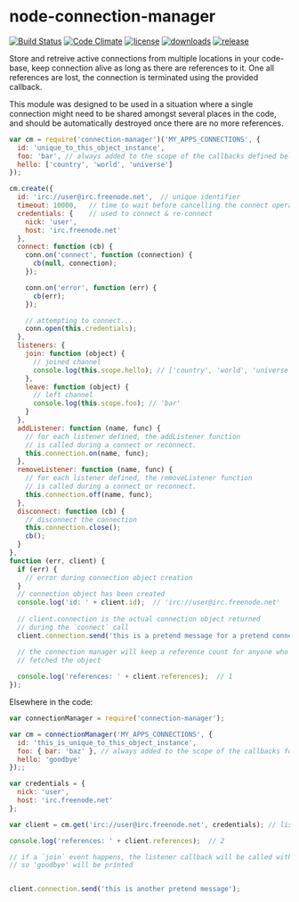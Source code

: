 # node-connection-manager

[![Build Status](http://img.shields.io/travis/silverbucket/node-connection-manager.svg?style=flat)](http://travis-ci.org/silverbucket/node-connection-manager)
[![Code Climate](http://img.shields.io/codeclimate/github/silverbucket/node-connection-manager.svg?style=flat)](https://codeclimate.com/github/silverbucket/node-connection-manager)
[![license](https://img.shields.io/npm/l/connection-manager.svg?style=flat)](https://npmjs.org/package/connection-manager)
[![downloads](http://img.shields.io/npm/dm/connection-manager.svg?style=flat)](https://npmjs.org/package/connection-manager)
[![release](http://img.shields.io/github/release/silverbucket/node-connection-manager.svg?style=flat)](https://github.com/silverbucket/node-connection-manager/releases)


Store and retreive active connections from multiple locations in your code-base, keep connection alive as long as there are references to it. One all references are lost, the connection is terminated using the provided callback.

This module was designed to be used in a situation where a single connection might need to be shared amongst several places in the code, and should be automatically destroyed once there are no more references.


```javascript
var cm = require('connection-manager')('MY_APPS_CONNECTIONS', {
  id: 'unique_to_this_object_instance',
  foo: 'bar', // always added to the scope of the callbacks defined below
  hello: ['country', 'world', 'universe']
});

cm.create({
  id: 'irc://user@irc.freenode.net',  // unique identifier
  timeout: 10000,   // time to wait before cancelling the connect operation
  credentials: {    // used to connect & re-connect
    nick: 'user',
    host: 'irc.freenode.net'
  },
  connect: function (cb) {
    conn.on('connect', function (connection) {
      cb(null, connection);
    });

    conn.on('error', function (err) {
      cb(err);
    });

    // attempting to connect...
    conn.open(this.credentials);
  },
  listeners: {
    join: function (object) {
      // joined channel
      console.log(this.scope.hello); // ['country', 'world', 'universe']
    },
    leave: function (object) {
      // left channel
      console.log(this.scope.foo); // 'bar'
    }
  },
  addListener: function (name, func) {
    // for each listener defined, the addListener function 
    // is called during a connect or reconnect.
    this.connection.on(name, func);
  },
  removeListener: function (name, func) {
    // for each listener defined, the removeListener function 
    // is called during a connect or reconnect.
    this.connection.off(name, func);
  },
  disconnect: function (cb) {
    // disconnect the connection
    this.connection.close();
    cb();
  }
},
function (err, client) {
  if (err) {
    // error during connection object creation
  }
  // connection object has been created
  console.log('id: ' + client.id);  // 'irc://user@irc.freenode.net'
  
  // client.connection is the actual connection object returned 
  // during the `connect` call
  client.connection.send('this is a pretend message for a pretend connection');

  // the connection manager will keep a reference count for anyone who's
  // fetched the object
  
  console.log('references: ' + client.references);  // 1
});
```


Elsewhere in the code:
```javascript
var connectionManager = require('connection-manager');

var cm = connectionManager('MY_APPS_CONNECTIONS', {
  id: 'this_is_unique_to_this_object_instance',
  foo: { bar: 'baz' }, // always added to the scope of the callbacks for this instance 
  hello: 'goodbye'
});;

var credentials = {
  nick: 'user',
  host: 'irc.freenode.net'
};

var client = cm.get('irc://user@irc.freenode.net', credentials); // listeners for this scope are added with the above object

console.log('references: ' + client.references);  // 2

// if a `join` event happens, the listener callback will be called with the above scope
// so 'goodbye' will be printed


client.connection.send('this is another pretend message');
```
